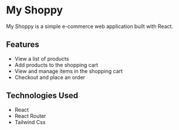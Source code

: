 # My Shoppy

My Shoppy is a simple e-commerce web application built with React.

## Features

- View a list of products
- Add products to the shopping cart
- View and manage items in the shopping cart
- Checkout and place an order

## Technologies Used

- React
- React Router
- Tailwind Css

